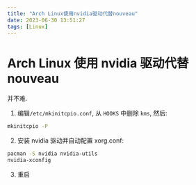 ```yaml
---
title: "Arch Linux使用nvidia驱动代替nouveau"
date: 2023-06-30 13:51:27
tags: [Linux]
---
```


# Arch Linux 使用 nvidia 驱动代替 nouveau

并不难.

1.  编辑`/etc/mkinitcpio.conf`, 从 `HOOKS` 中删除 `kms`, 然后:

```bash
mkinitcpio -P
```

2.  安装 nvidia 驱动并自动配置 xorg.conf:

```bash
pacman -S nvidia nvidia-utils
nvidia-xconfig
```

3. 重启